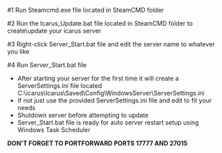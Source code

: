 #1 Run Steamcmd.exe file located in SteamCMD folder

#2 Run the Icarus_Update.bat file located in SteamCMD folder to create\update your icarus server

#3 Right-click Server_Start.bat file and edit the server name to whatever you like

#4 Run Server_Start.bat file 

* After starting your server for the first time it will create a ServerSettings.ini file located
  C:\icarus\Icarus\Saved\Config\WindowsServer\ServerSettings.ini
* If not just use the provided ServerSettings.ini file and edit to fit your needs
* Shutdown server before attempting to update
* Server_Start.bat file is ready for auto server restart setup using Windows Task Scheduler

**DON'T FORGET TO PORTFORWARD PORTS 17777 AND 27015**
